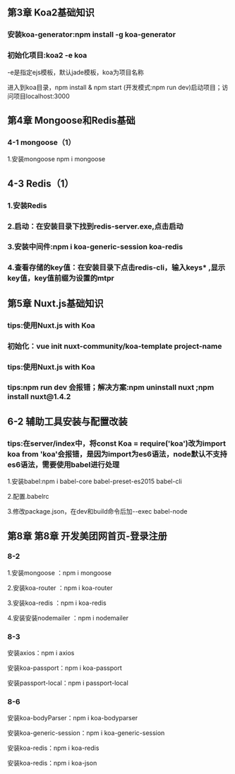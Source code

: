 <h2>第3章 Koa2基础知识</h2>
<h3>安装koa-generator:npm install -g koa-generator</h3>
<h3>初始化项目:koa2 -e koa</h3>
<p>-e是指定ejs模板，默认jade模板，koa为项目名称</p>
<p>进入到koa目录，npm install & npm start (开发模式:npm run dev)启动项目；访问项目localhost:3000</p>

<h2>第4章 Mongoose和Redis基础</h2>
<h3>4-1 mongoose（1）</h3>
<p>1.安装mongoose npm i mongoose</p>
<h2>4-3 Redis（1）</h2>
<h3>1.安装Redis </h3>
<h3>2.启动：在安装目录下找到redis-server.exe,点击启动</h3>
<h3>3.安装中间件:npm i koa-generic-session koa-redis</h3>
<h3>4.查看存储的key值：在安装目录下点击redis-cli，输入keys* ,显示key值，key值前缀为设置的mtpr</h3>

<h2>第5章 Nuxt.js基础知识</h2>
<h3>tips:使用Nuxt.js with Koa</h3>
<h3>初始化：vue init nuxt-community/koa-template project-name</h3>
<h3>tips:使用Nuxt.js with Koa</h3>
<h3>tips:npm run dev 会报错；解决方案:npm uninstall nuxt ;npm install nuxt@1.4.2</h3>

<h2>6-2 辅助工具安装与配置改装</h2>
<h3>tips:在server/index中，将const Koa = require('koa')改为import koa from 'koa'会报错，是因为import为es6语法，node默认不支持es6语法，需要使用babel进行处理</h3>
<p>1.安装babel:npm i babel-core babel-preset-es2015 babel-cli</p>
<p>2.配置.babelrc</p>
<p>3.修改package.json，在dev和build命令后加--exec babel-node</p>

<h2>第8章 第8章 开发美团网首页-登录注册</h2>
<h3>8-2</h3>
<p>1.安装mongoose ：npm i mongoose</p>
<p>2.安装koa-router ：npm i koa-router</p>
<p>3.安装koa-redis ：npm i koa-redis</p>
<p>4.安装安装nodemailer ：npm i nodemailer</p>
<h3>8-3</h3>
<p>安装axios：npm i axios</p>
<p>安装koa-passport：npm i koa-passport</p>
<p>安装passport-local：npm i passport-local</p>
<h3>8-6</h3>
<p>安装koa-bodyParser：npm i koa-bodyparser</p>
<p>安装koa-generic-session：npm i koa-generic-session</p>
<p>安装koa-redis：npm i koa-redis</p>
<p>安装koa-redis：npm i koa-json</p>
